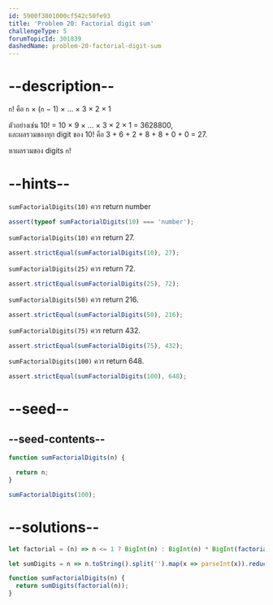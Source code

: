 ```yaml
---
id: 5900f3801000cf542c50fe93
title: 'Problem 20: Factorial digit sum'
challengeType: 5
forumTopicId: 301839
dashedName: problem-20-factorial-digit-sum
---
```


# --description--

`n`! คือ `n` × (`n` − 1) × ... × 3 × 2 × 1

ตัวอย่างเช่น 10! = 10 × 9 × ... × 3 × 2 × 1 = 3628800,  
และผลรวมของทุก digit ของ 10! คือ 3 + 6 + 2 + 8 + 8 + 0 + 0 = 27.

หาผลรวมของ digits `n`!

# --hints--

`sumFactorialDigits(10)` ควร return number

```js
assert(typeof sumFactorialDigits(10) === 'number');
```

`sumFactorialDigits(10)` ควร return 27.

```js
assert.strictEqual(sumFactorialDigits(10), 27);
```

`sumFactorialDigits(25)` ควร return 72.

```js
assert.strictEqual(sumFactorialDigits(25), 72);
```

`sumFactorialDigits(50)` ควร return 216.

```js
assert.strictEqual(sumFactorialDigits(50), 216);
```

`sumFactorialDigits(75)` ควร return 432.

```js
assert.strictEqual(sumFactorialDigits(75), 432);
```

`sumFactorialDigits(100)` ควร return 648.

```js
assert.strictEqual(sumFactorialDigits(100), 648);
```

# --seed--

## --seed-contents--

```js
function sumFactorialDigits(n) {

  return n;
}

sumFactorialDigits(100);
```

# --solutions--

```js
let factorial = (n) => n <= 1 ? BigInt(n) : BigInt(n) * BigInt(factorial(--n));

let sumDigits = n => n.toString().split('').map(x => parseInt(x)).reduce((a,b) => a + b);

function sumFactorialDigits(n) {
  return sumDigits(factorial(n));
}
```
